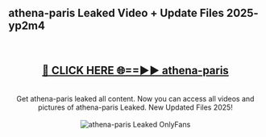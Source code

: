 <h2>athena-paris Leaked Video + Update Files 2025- yp2m4</h2>
<br>
<div align="center">
<h2><a href="https://libra.edu.pl?athena-paris" rel="nofollow">🔴 CLICK HERE 🌐==►► athena-paris</a></h2>
<br>
Get athena-paris leaked all content. Now you can access all videos and pictures of athena-paris Leaked. New Updated Files 2025!
<br>
<br>
<a href="https://libra.edu.pl?athena-paris" rel="nofollow" data-target="animated-image.originalLink"><img src="https://i.ibb.co.com/WyWwxjT/player-gif2.gif" alt="athena-paris Leaked OnlyFans" style="max-width: 100%; display: inline-block;" data-target="animated-image.originalImage"></a>
</div>
<br>